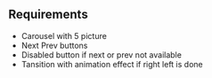 ## Requirements

* Carousel with 5 picture
* Next Prev buttons
* Disabled button if next or prev not available
* Tansition with animation effect if right left is done